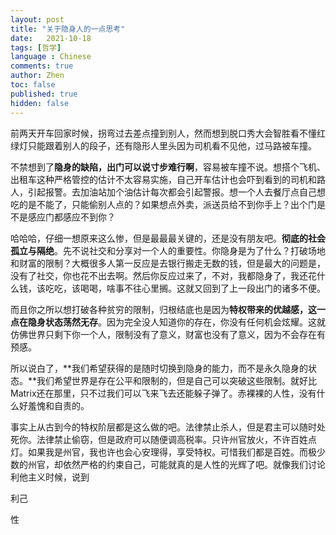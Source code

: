 ```yaml
---
layout: post
title: "关于隐身人的一点思考"
date:   2021-10-18
tags: [哲学]
language : Chinese
comments: true
author: Zhen
toc: false
published: true
hidden: false
---
```

前两天开车回家时候，拐弯过去差点撞到别人，然而想到脱口秀大会智胜看不懂红绿灯只能跟着别人的段子，还有隐形人里头因为司机看不见他，过马路被车撞。

不禁想到了**隐身的缺陷，出门可以说寸步难行啊**，容易被车撞不说。想搭个飞机、出租车这种严格管控的估计不太容易实施，自己开车估计也会吓到看到的司机和路人，引起报警。去加油站加个油估计每次都会引起警报。想一个人去餐厅点自己想吃的是不能了，只能偷别人点的？如果想点外卖，派送员给不到你手上？出个门是不是感应门都感应不到你？

哈哈哈，仔细一想原来这么惨，但是最最最关键的，还是没有朋友吧。**彻底的社会孤立与隔绝**。先不说社交和分享对一个人的重要性。你隐身是为了什么？打破场地和财富的限制？大概很多人第一反应是去银行搬走无数的钱，但是最大的问题是，没有了社交，你也花不出去啊。然后你反应过来了，不对，我都隐身了，我还花什么钱，该吃吃，该喝喝，啥事不往心里搁。这就又回到了上一段出门的诸多不便。

而且你之所以想打破各种贫穷的限制，归根结底也是因为**特权带来的优越感，这一点在隐身状态荡然无存**。因为完全没人知道你的存在，你没有任何机会炫耀。这就仿佛世界只剩下你一个人，限制没有了意义，财富也没有了意义，因为不会存在有预感。

所以说白了，**我们希望获得的是随时切换到隐身的能力，而不是永久隐身的状态。**我们希望世界是存在公平和限制的，但是自己可以突破这些限制。就好比Matrix还在那里，只不过我们可以飞来飞去还能躲子弹了。赤裸裸的人性，没有什么好羞愧和自责的。

事实上从古到今的特权阶层都是这么做的吧。法律禁止杀人，但是君主可以随时处死你。法律禁止偷窃，但是政府可以随便调高税率。只许州官放火，不许百姓点灯。如果我是州官，我也许也会心安理得，享受特权。可惜我们都是百姓。而极少数的州官，却依然严格的约束自己，可能就真的是人性的光辉了吧。就像我们讨论利他主义时候，说到

利己

性
<!--stackedit_data:
eyJoaXN0b3J5IjpbNTk3OTc0MTY2XX0=
-->